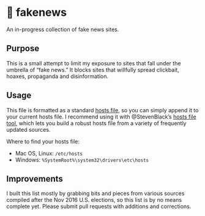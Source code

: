 # 🙈 fakenews
An in-progress collection of fake news sites.

## Purpose
This is a small attempt to limit my exposure to sites that fall under the umbrella of “fake news.” It blocks sites that willfully spread clickbait, hoaxes, propaganda and disinformation.

## Usage
This file is formatted as a standard [hosts file](https://en.wikipedia.org/wiki/Hosts_(file)), so you can simply append it to your current hosts file. I recommend using it with @StevenBlack’s [hosts file tool](https://github.com/StevenBlack/hosts), which lets you build a robust hosts file from a variety of frequently updated sources.

Where to find your hosts file:
- Mac OS, Linux: `/etc/hosts`
- Windows: `%SystemRoot%\system32\drivers\etc\hosts`

## Improvements
I built this list mostly by grabbing bits and pieces from various sources compiled after the Nov 2016 U.S. elections, so this list is by no means complete yet. Please submit pull requests with additions and corrections.
